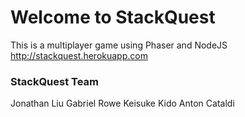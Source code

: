 # Welcome to StackQuest

This is a multiplayer game using Phaser and NodeJS
http://stackquest.herokuapp.com

### StackQuest Team

Jonathan Liu
Gabriel Rowe
Keisuke Kido
Anton Cataldi

